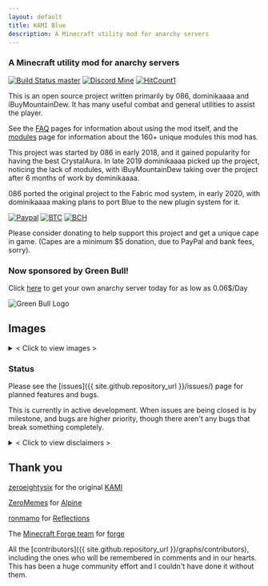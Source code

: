 ```yaml
---
layout: default
title: KAMI Blue
description: A Minecraft utility mod for anarchy servers
---
```


### A Minecraft utility mod for anarchy servers

[![Build Status master](https://img.shields.io/travis/com/kami-blue/client/master?logo=gradle&label=build&style=flat-square)](https://travis-ci.com/kami-blue/client/)
[![Discord Mine](https://img.shields.io/discord/573954110454366214?label=chat&logo=discord&logoColor=white&style=flat-square)](https://discord.gg/KfpqwZB)
[![HitCount1](https://camo.githubusercontent.com/8065fb7bb117c1f3d62b5c4e2d8bd8caed4ccb03/687474703a2f2f686974732e6477796c2e636f6d2f6b616d692d626c75652f636c69656e742e737667)](https://github.com/kami-blue/client)

This is an open source project written primarily by 086, dominikaaaa and iBuyMountainDew. It has many useful combat and general utilities to assist the player. 

See the [FAQ](/faq) pages for information about using the mod itself, and the [modules](/modules) page for information about the 160+ unique modules this mod has.

This project was started by 086 in early 2018, and it gained popularity for having the best CrystalAura.
In late 2019 dominikaaaa picked up the project, noticing the lack of modules, with iBuyMountainDew taking over the project after 6 months of work by dominikaaaa. 

086 ported the original project to the Fabric mod system, in early 2020, with dominikaaaa making plans to port Blue to the new plugin system for it. 

[![Paypal](https://img.shields.io/badge/paypal-donate-red?color=169bd7&logo=paypal&style=flat-square)](https://paypal.me/mik4a/5USD) 
[![BTC](https://img.shields.io/badge/btc-donate-red?color=f08b16&logo=bitcoin&style=flat-square)](https://www.blockchain.com/btc/address/19pH4aNZZMPJkqQ2826BauRokyBs1NYon7)
[![BCH](https://img.shields.io/badge/bch-donate-red?color=2db300&logo=cash-app&style=flat-square)](https://www.blockchain.com/bch/address/19pH4aNZZMPJkqQ2826BauRokyBs1NYon7) 

Please consider donating to help support this project and get a unique cape in game. (Capes are a minimum $5 donation, due to PayPal and bank fees, sorry).

### Now sponsored by Green Bull!

Click [here](https://discord.gg/dEZwnRV) to get your own anarchy server today for as low as 0.06$/Day

<img src="https://media.discordapp.net/attachments/707534396839690260/711077844553433129/logo.png" alt="Green Bull Logo" style="width:150px;height:150px;">


## Images

<details> 
	<summary>< Click to view images ></summary>

<p>Elytra and Cape</p>

<img src="https://raw.githubusercontent.com/kami-blue/assets/assets/assets/readme/elytra.gif" width="500" alt="Elytra and Cape"/>

<p>The GUI</p>

<img src="https://raw.githubusercontent.com/kami-blue/assets/assets/assets/readme/gui.png" width="500" alt="The GUI"/>

<p>Capes in game</p>

<img src="https://raw.githubusercontent.com/kami-blue/assets/assets/assets/readme/capes.png" width="500" alt="Capes in game"/>

<p>Shulker preview being used in chat</p>

<img src="https://raw.githubusercontent.com/kami-blue/assets/assets/assets/readme/shulkerChat.png" width="500" alt="Shulker preview being used in chat"/>

<p>CrystalAura targeting</p>

<img src="https://raw.githubusercontent.com/kami-blue/assets/assets/assets/readme/crystalAura.png" width="500" alt="CrystalAura targeting"/>

</details>

### Status 

Please see the [issues]({{ site.github.repository_url }}/issues/) page for planned features and bugs.

This is currently in active development. When issues are being closed is by milestone, and bugs are higher priority, though there aren't any bugs that break something completely.

<p>
<details>
	<summary>< Click to view disclaimers ></summary>

<p>
    See <a href="https://github.com/fr1kin/forgehax">forgehax</a> for an equivalent. Some features in KAMI may be based on those of forgehax, and KAMI / KAMI Blue have some features it doesn't. KAMI Blue won't be based off of other mods unless said otherwise.

    If you get banned for breaking a servers rules using KAMI Blue, it is not any of the developers fault. It is meant to be used on *anarchy* servers, which do not have rules.  
</p>

</details>
</p>

## Thank you

[zeroeightysix](https://github.com/zeroeightysix) for the original [KAMI](https://github.com/zeroeightysix/KAMI)

[ZeroMemes](https://github.com/ZeroMemes) for [Alpine](https://github.com/ZeroMemes/Alpine)

[ronmamo](https://github.com/ronmamo/) for [Reflections](https://github.com/ronmamo/reflections)

The [Minecraft Forge team](https://github.com/MinecraftForge) for [forge](https://files.minecraftforge.net/)

All the [contributors]({{ site.github.repository_url }}/graphs/contributors), including the ones who will be remembered in comments and in our hearts. This has been a huge community effort and I couldn't have done it without them.
